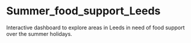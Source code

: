 # Summer_food_support_Leeds
Interactive dashboard to explore areas in Leeds in need of food support over the summer holidays.
